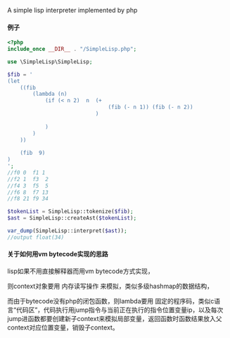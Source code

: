 
A simple lisp interpreter implemented by php

#### 例子

```php
<?php
include_once __DIR__ . "/SimpleLisp.php";

use \SimpleLisp\SimpleLisp;

$fib = '
(let
    ((fib    
        (lambda (n)   
            (if (< n 2)  n  (+
                                (fib (- n 1)) (fib (- n 2))
                            )
            
            )
        ) 
    ))
    
    (fib  9)
)
';
//f0 0  f1 1
//f2 1  f3  2
//f4 3  f5  5
//f6 8  f7 13
//f8 21 f9 34

$tokenList = SimpleLisp::tokenize($fib);
$ast = SimpleLisp::createAst($tokenList);

var_dump(SimpleLisp::interpret($ast));
//output float(34)

```



#### 关于如何用vm bytecode实现的思路

lisp如果不用直接解释器而用vm bytecode方式实现，

则context对象要用 内存读写操作 来模拟，类似多级hashmap的数据结构，

而由于bytecode没有php的闭包函数，则lambda要用 固定的程序码，类似c语言“代码区”，代码执行用jump指令与当前正在执行的指令位置变量ip，以及每次jump进函数都要创建新子context来模拟局部变量，返回函数时函数结果放入父context对应位置变量，销毁子context。

